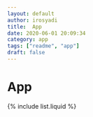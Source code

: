 ```yaml
---
layout: default
author: irosyadi
title:  App
date: 2020-06-01 20:09:34
category: app
tags: ["readme", "app"]
draft: false
---
```


# App

{% include list.liquid %}